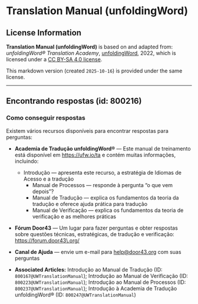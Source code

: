 # Translation Manual (unfoldingWord)

## License Information

**Translation Manual (unfoldingWord)** is based on and adapted from: _unfoldingWord® Translation Academy_, [unfoldingWord](https://unfoldingword.org/utw), 2022, which is licensed under a [CC BY-SA 4.0 license](https://creativecommons.org/licenses/by-sa/4.0/legalcode.en).

This markdown version (created `2025-10-16`) is provided under the same license.



--------------------------------

## Encontrando respostas (id: 800216)

### Como conseguir respostas

Existem vários recursos disponíveis para encontrar respostas para perguntas:

* **Academia de Tradução unfoldingWord®** — Este manual de treinamento está disponível em https://ufw.io/ta e contém muitas informações, incluindo:

    + Introdução — apresenta este recurso, a estratégia de Idiomas de Acesso e a tradução
        + Manual de Processos — responde à pergunta “o que vem depois”?
        + Manual de Tradução — explica os fundamentos da teoria da tradução e oferece ajuda prática para tradução
        + Manual de Verificação — explica os fundamentos da teoria de verificação e as melhores práticas
* **Fórum Door43** — Um lugar para fazer perguntas e obter respostas sobre questões técnicas, estratégicas, de tradução e verificação: https://forum.door43\.org/
* **Canal de Ajuda** — envie um e\-mail para [help@door43\.org](mailto:help@door43.org) com suas perguntas

* **Associated Articles:** Introdução ao Manual de Tradução (ID: `800167@UWTranslationManual`); Introdução ao Manual de Verificação (ID: `800223@UWTranslationManual`); Introdução ao Manual de Processos (ID: `800237@UWTranslationManual`); Introdução à Academia de Tradução unfoldingWord® (ID: `800247@UWTranslationManual`)

